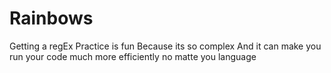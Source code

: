 # Rainbows

Getting a regEx 
Practice is fun
Because its so complex
And it can make you run
your code much more efficiently
no matte you language
